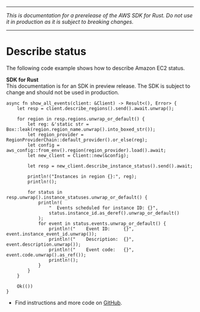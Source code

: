 --------

 *This is documentation for a prerelease of the AWS SDK for Rust\. Do not use it in production as it is subject to breaking changes\.* 

--------

# Describe status<a name="ec2_DescribeInstanceStatus_rust_topic"></a>

The following code example shows how to describe Amazon EC2 status\.

**SDK for Rust**  
This documentation is for an SDK in preview release\. The SDK is subject to change and should not be used in production\.
  

```
async fn show_all_events(client: &Client) -> Result<(), Error> {
    let resp = client.describe_regions().send().await.unwrap();

    for region in resp.regions.unwrap_or_default() {
        let reg: &'static str = Box::leak(region.region_name.unwrap().into_boxed_str());
        let region_provider = RegionProviderChain::default_provider().or_else(reg);
        let config = aws_config::from_env().region(region_provider).load().await;
        let new_client = Client::new(&config);

        let resp = new_client.describe_instance_status().send().await;

        println!("Instances in region {}:", reg);
        println!();

        for status in resp.unwrap().instance_statuses.unwrap_or_default() {
            println!(
                "  Events scheduled for instance ID: {}",
                status.instance_id.as_deref().unwrap_or_default()
            );
            for event in status.events.unwrap_or_default() {
                println!("    Event ID:     {}", event.instance_event_id.unwrap());
                println!("    Description:  {}", event.description.unwrap());
                println!("    Event code:   {}", event.code.unwrap().as_ref());
                println!();
            }
        }
    }

    Ok(())
}
```
+  Find instructions and more code on [GitHub](https://github.com/awsdocs/aws-doc-sdk-examples/tree/main/.rust_alpha/ec2#code-examples)\. 